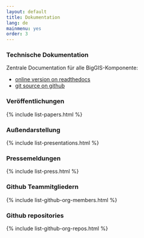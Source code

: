 ```yaml
---
layout: default
title: Dokumentation
lang: de
mainmenu: yes
order: 3
---
```


### Technische Dokumentation
Zentrale Documentation für alle BigGIS-Komponente:

- [online version on readthedocs](http://biggis.readthedocs.io)
- [git source on github](https://github.com/biggis-project/biggis-docs)

### Veröffentlichungen
{% include list-papers.html %}

### Außendarstellung
{% include list-presentations.html %}

### Pressemeldungen
{% include list-press.html %}

### Github Teammitgliedern
{% include list-github-org-members.html %}

### Github repositories
{% include list-github-org-repos.html %}
